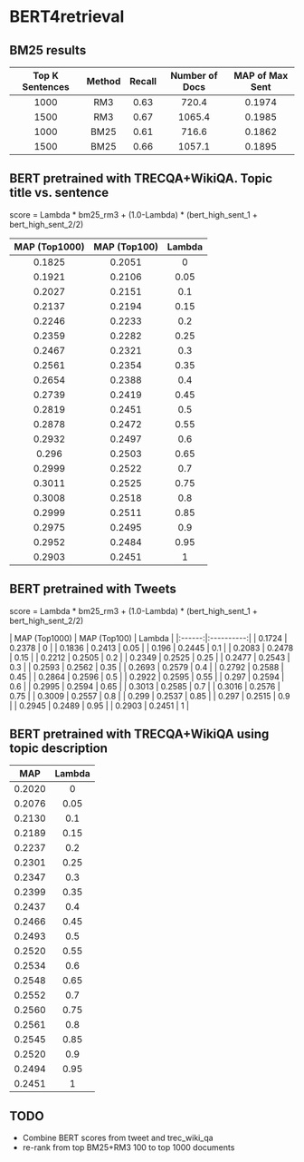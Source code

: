  # BERT4retrieval

## BM25 results
| Top K Sentences | Method | Recall | Number of Docs | MAP of Max Sent |
|:---------------:|:------:|:------:|:--------------:|:---------------:|
|       1000      |   RM3  |  0.63  |      720.4     |      0.1974     |
|       1500      |   RM3  |  0.67  |     1065.4     |      0.1985     |
|       1000      |  BM25  |  0.61  |      716.6     |      0.1862     |
|       1500      |  BM25  |  0.66  |     1057.1     |      0.1895     |

## BERT pretrained with TRECQA+WikiQA. Topic title vs. sentence

score = Lambda * bm25_rm3 + (1.0-Lambda) * (bert_high_sent_1 +
bert_high_sent_2/2)

|   MAP (Top1000) |   MAP (Top100) |   Lambda   |
|:------:|:------:|:----------:|
| 0.1825 | 0.2051 | 0    |
| 0.1921 | 0.2106 | 0.05 |
| 0.2027 | 0.2151 | 0.1  |
| 0.2137 | 0.2194 | 0.15 |
| 0.2246 | 0.2233 | 0.2  |
| 0.2359 | 0.2282 | 0.25 |
| 0.2467 | 0.2321 | 0.3  |
| 0.2561 | 0.2354 | 0.35 |
| 0.2654 | 0.2388 | 0.4  |
| 0.2739 | 0.2419 | 0.45 |
| 0.2819 | 0.2451 | 0.5  |
| 0.2878 | 0.2472 | 0.55 |
| 0.2932 | 0.2497 | 0.6  |
| 0.296  | 0.2503 | 0.65 |
| 0.2999 | 0.2522 | 0.7  |
| 0.3011 | 0.2525 | 0.75 |
| 0.3008 | 0.2518 | 0.8  |
| 0.2999 | 0.2511 | 0.85 |
| 0.2975 | 0.2495 | 0.9  |
| 0.2952 | 0.2484 | 0.95 |
| 0.2903 | 0.2451 | 1    |


## BERT pretrained with Tweets

score = Lambda * bm25_rm3 + (1.0-Lambda) * (bert_high_sent_1 +
bert_high_sent_2/2)

|   MAP (Top1000) |   MAP (Top100) |   Lambda   |
|:------:|:----------:|
| 0.1724 | 0.2378 | 0    |
| 0.1836 | 0.2413 | 0.05 |
| 0.196  | 0.2445 | 0.1  |
| 0.2083 | 0.2478 | 0.15 |
| 0.2212 | 0.2505 | 0.2  |
| 0.2349 | 0.2525 | 0.25 |
| 0.2477 | 0.2543 | 0.3  |
| 0.2593 | 0.2562 | 0.35 |
| 0.2693 | 0.2579 | 0.4  |
| 0.2792 | 0.2588 | 0.45 |
| 0.2864 | 0.2596 | 0.5  |
| 0.2922 | 0.2595 | 0.55 |
| 0.297  | 0.2594 | 0.6  |
| 0.2995 | 0.2594 | 0.65 |
| 0.3013 | 0.2585 | 0.7  |
| 0.3016 | 0.2576 | 0.75 |
| 0.3009 | 0.2557 | 0.8  |
| 0.299  | 0.2537 | 0.85 |
| 0.297  | 0.2515 | 0.9  |
| 0.2945 | 0.2489 | 0.95 |
| 0.2903 | 0.2451 | 1    |


## BERT pretrained with TRECQA+WikiQA using topic description

|   MAP  |   Lambda   |
|:------:|:----------:|
| 0.2020 |   0  |
| 0.2076 | 0.05 |
| 0.2130 |  0.1 |
| 0.2189 | 0.15 |
| 0.2237 |  0.2 |
| 0.2301 | 0.25 |
| 0.2347 |  0.3 |
| 0.2399 | 0.35 |
| 0.2437 |  0.4 |
| 0.2466 | 0.45 |
| 0.2493 |  0.5 |
| 0.2520 | 0.55 |
| 0.2534 |  0.6 |
| 0.2548 | 0.65 |
| 0.2552 |  0.7 |
| 0.2560 | 0.75 |
| 0.2561 |  0.8 |
| 0.2545 | 0.85 |
| 0.2520 |  0.9 |
| 0.2494 | 0.95 |
| 0.2451 |   1  |

## TODO

* Combine BERT scores from tweet and trec_wiki_qa
* re-rank from top BM25+RM3 100 to top 1000 documents
